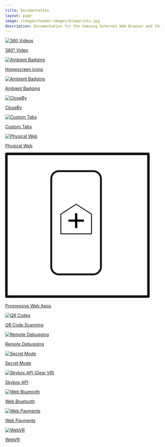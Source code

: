 ```yaml
---
title: Documentation
layout: page
image: /images/header-images/blueprints.jpg
description: Documentation for the Samsung Internet Web Browser and the Samsung Internet for GearVR web browser.
---
```

<div class="doc-subsection">
<div class="icon-title"><a href="video-360"><img src="/images/ico-vid-360.svg" alt="360 Videos"></a>
	<p><a href="video-360">360° Video</a></p>
</div>
<div class="icon-title"><a href="homescreen"><img src="/images/ico-ambient-badging.svg" alt="Ambient Badging"></a>
	<p><a href="homescreen">Homescreen icons</a></p>
</div>
<div class="icon-title"><a href="ambient-badging"><img src="/images/ico-ambient-badging.svg" alt="Ambient Badging"></a>
	<p><a href="ambient-badging">Ambient Badging</a></p>
</div>
<div class="icon-title"><a href="closeby"><img src="/images/ico-closeby.svg" alt="CloseBy"></a>
	<p><a href="closeby">CloseBy</a></p>
</div>
<!--
<div class="icon-title"><a href="content-blockers"><img src="/images/ico-content-blockers.svg" alt="Content Blockers"></a>
	<p><a href="content-blockers">Content Blockers</a></p>
</div>
-->
<div class="icon-title"><a href="custom-tabs"><img src="/images/ico-custom-tab.svg" alt="Custom Tabs"></a>
	<p><a href="custom-tabs">Custom Tabs</a></p>
</div>
<div class="icon-title"><a href="physical-web"><img src="/images/ico-closeby.svg" alt="Physical Web"></a>
	<p><a href="physical-web">Physical Web</a></p>
</div>
<div class="icon-title"><a href="progressive-web-apps"><img src="/images/ico-progressive-web-apps.svg" alt="Progressive Web Apps"></a>
	<p><a href="progressive-web-apps">Progressive Web Apps</a></p>
</div>
<div class="icon-title"><a href="qr-code-scanning"><img src="/images/ico-qr-code.svg" alt="QR Codes"></a>
	<p><a href="qr-code-scanning">QR Code Scanning</a></p>
</div>
<div class="icon-title"><a href="remote-debugging"><img src="/images/ico-remote-debug.svg" alt="Remote Debugging"></a>
	<p><a href="remote-debugging">Remote Debugging</a></p>
</div>
<div class="icon-title"><a href="secret-mode"><img src="/images/ico-secret-mode.svg" alt="Secret Mode"></a>
	<p><a href="secret-mode">Secret Mode</a></p>
</div>
<div class="icon-title"><a href="skybox"><img src="/images/ico-skybox.svg" alt="Skybox API (Gear VR)"></a>
	<p><a href="skybox">Skybox API</a></p>
</div>
<div class="icon-title"><a href="web-bluetooth"><img src="/images/ico-bluetooth.svg" alt="Web Bluetooth"></a>
	<p><a href="web-bluetooth">Web Bluetooth</a></p>
</div>
<div class="icon-title"><a href="web-payments"><img src="/images/ico-payment.svg" alt="Web Payments"></a>
	<p><a href="web-payments">Web Payments</a></p>
</div>
<div class="icon-title"><a href="webvr"><img src="/images/ico-skybox.svg" alt="WebVR"></a>
	<p><a href="webvr">WebVR</a></p>
</div>	
</div>
